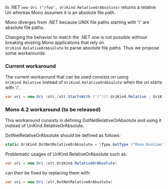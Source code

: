 In .NET `new Uri ("/foo", UriKind.RelativeOrAbsolute)` returns a
relative Uri whereas Mono assumes it is an absolute file path.

Mono diverges from .NET because UNIX
 file paths starting with '/' are absolute file paths.
 
Changing the behavior to match the .NET one is not possible without breaking existing Mono applications that rely on `UriKind.RelativeOrAbsolute` to parse absolute file paths.
Thus we propose some workarounds.

### Current workaround

The current workaround that can be used consists on using `UriKind.Relative` instead of `UriKind.RelativeOrAbsolute` when the uri starts with '/'.

``` csharp
var uri = new Uri (str,(str.StartsWith ("/"))? UriKind.Relative : UriKind.RelativeOrAbsolute)
```

### Mono 4.2 workaround (to be released)

This workaround consists in defining DotNetRelativeOrAbsolute and using
it instead of UriKind.RelativeOrAbsolute.

DotNetRelativeOrAbsolute should be defined as follows:

``` csharp
static UriKind DotNetRelativeOrAbsolute = (Type.GetType ("Mono.Runtime") == null)? UriKind.RelativeOrAbsolute : (UriKind) 300;
```

Problematic usages of UriKind.RelativeOrAbsolute such as:
``` csharp
var uri = new Uri (str,UriKind.RelativeOrAbsolute)
```
can then be fixed by replacing them with:
``` csharp
var uri = new Uri (str,DotNetRelativeOrAbsolute)
```
